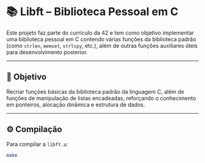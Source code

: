 # 📚 Libft – Biblioteca Pessoal em C

Este projeto faz parte do currículo da 42 e tem como objetivo implementar uma biblioteca pessoal em C contendo várias funções da biblioteca padrão (como `strlen`, `memset`, `strlcpy`, etc.), além de outras funções auxiliares úteis para desenvolvimento posterior.

---

## 🧠 Objetivo

Recriar funções básicas da biblioteca padrão da linguagem C, além de funções de manipulação de listas encadeadas, reforçando o conhecimento em ponteiros, alocação dinâmica e estrutura de dados.

---

## ⚙️ Compilação

Para compilar a `libft.a`:

```bash
make
